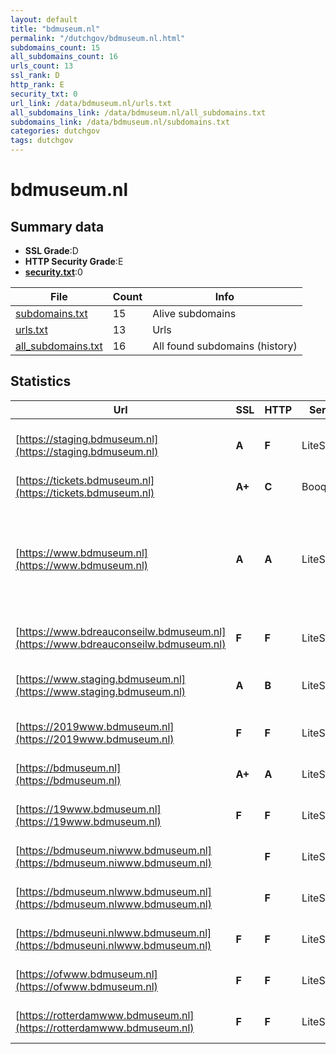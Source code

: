 ```yaml
---
layout: default
title: "bdmuseum.nl"
permalink: "/dutchgov/bdmuseum.nl.html"
subdomains_count: 15
all_subdomains_count: 16
urls_count: 13
ssl_rank: D
http_rank: E
security_txt: 0
url_link: /data/bdmuseum.nl/urls.txt
all_subdomains_link: /data/bdmuseum.nl/all_subdomains.txt
subdomains_link: /data/bdmuseum.nl/subdomains.txt
categories: dutchgov
tags: dutchgov
---
```



# bdmuseum.nl
## Summary data


 - **SSL Grade**:D
 - **HTTP Security Grade**:E
 - **[security.txt](https://www.digitaleoverheid.nl/nieuws/standaard-security-txt-nu-verplicht-voor-overheid/)**:0


| File       | Count | Info |
|------------|-------|------|
|[subdomains.txt](/DutchGovScope/data/bdmuseum.nl/subdomains.txt)|15|Alive subdomains|
|[urls.txt](/DutchGovScope/data/bdmuseum.nl/urls.txt)|13|Urls|
|[all_subdomains.txt](/DutchGovScope/data/bdmuseum.nl/all_subdomains.txt)|16|All found subdomains (history)|


## Statistics


| Url | SSL | HTTP | Server | Cookie | HSTS | CORS | CTO | CSP | XFO | XXP | RP |FP| Tech |Title |
|--------|-------|-------|------|------|------|------|------|------|------|------|------|------|------|------|
|[https://staging.bdmuseum.nl](https://staging.bdmuseum.nl)| **A**| **F**|LiteSpeed| | | | | | | | :white_check_mark: | |Basic HTTP/3 LiteSpeed Plesk|401 Authorizatio...|
|[https://tickets.bdmuseum.nl](https://tickets.bdmuseum.nl)| **A+**| **C**|Booqi| |:white_check_mark: | :warning:| | | :white_check_mark: | | :white_check_mark: | |HSTS|Ticketshop|
|[https://www.bdmuseum.nl](https://www.bdmuseum.nl)| **A**| **A**|LiteSpeed| |:white_check_mark: | | | | :white_check_mark: | :white_check_mark: | :white_check_mark: | |HSTS HTTP/3 LiteSpeed Litespeed Cache MySQL PHP Plesk WPML:4.6.11 WordPress|Belasting & Doua...|
|[https://www.bdreauconseilw.bdmuseum.nl](https://www.bdreauconseilw.bdmuseum.nl)| **F**| **F**|LiteSpeed| | | | | | | | :white_check_mark: | |HTTP/3 LiteSpeed Plesk||
|[https://www.staging.bdmuseum.nl](https://www.staging.bdmuseum.nl)| **A**| **B**|LiteSpeed|:white_check_mark: |:white_check_mark: | | | | :white_check_mark: | :white_check_mark: | :white_check_mark: | |Basic HTTP/3 LiteSpeed Plesk|401 Authorizatio...|
|[https://2019www.bdmuseum.nl](https://2019www.bdmuseum.nl)| **F**| **F**|LiteSpeed| | | | | | | | :white_check_mark: | |HTTP/3 LiteSpeed Plesk||
|[https://bdmuseum.nl](https://bdmuseum.nl)| **A+**| **A**|LiteSpeed| |:white_check_mark: | | | | :white_check_mark: | :white_check_mark: | :white_check_mark: | |HSTS HTTP/3 LiteSpeed|301 Moved Perman...|
|[https://19www.bdmuseum.nl](https://19www.bdmuseum.nl)| **F**| **F**|LiteSpeed| | | | | | | | :white_check_mark: | |HTTP/3 LiteSpeed Plesk||
|[https://bdmuseum.niwww.bdmuseum.nl](https://bdmuseum.niwww.bdmuseum.nl)| | **F**|LiteSpeed| | | | | | | | :white_check_mark: | |HTTP/3 LiteSpeed Plesk||
|[https://bdmuseum.nlwww.bdmuseum.nl](https://bdmuseum.nlwww.bdmuseum.nl)| | **F**|LiteSpeed| | | | | | | | :white_check_mark: | |HTTP/3 LiteSpeed Plesk||
|[https://bdmuseuni.nlwww.bdmuseum.nl](https://bdmuseuni.nlwww.bdmuseum.nl)| **F**| **F**|LiteSpeed| | | | | | | | :white_check_mark: | |HTTP/3 LiteSpeed Plesk||
|[https://ofwww.bdmuseum.nl](https://ofwww.bdmuseum.nl)| **F**| **F**|LiteSpeed| | | | | | | | :white_check_mark: | |HTTP/3 LiteSpeed Plesk||
|[https://rotterdamwww.bdmuseum.nl](https://rotterdamwww.bdmuseum.nl)| **F**| **F**|LiteSpeed| | | | | | | | :white_check_mark: | |HTTP/3 LiteSpeed Plesk||

